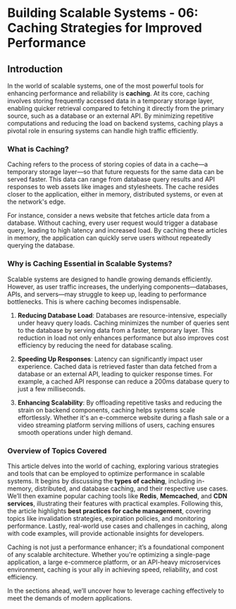 # Building Scalable Systems - 06: Caching Strategies for Improved Performance

## Introduction

In the world of scalable systems, one of the most powerful tools for enhancing performance and reliability is **caching**. At its core, caching involves storing frequently accessed data in a temporary storage layer, enabling quicker retrieval compared to fetching it directly from the primary source, such as a database or an external API. By minimizing repetitive computations and reducing the load on backend systems, caching plays a pivotal role in ensuring systems can handle high traffic efficiently.

### What is Caching?

Caching refers to the process of storing copies of data in a cache—a temporary storage layer—so that future requests for the same data can be served faster. This data can range from database query results and API responses to web assets like images and stylesheets. The cache resides closer to the application, either in memory, distributed systems, or even at the network's edge.

For instance, consider a news website that fetches article data from a database. Without caching, every user request would trigger a database query, leading to high latency and increased load. By caching these articles in memory, the application can quickly serve users without repeatedly querying the database.

### Why is Caching Essential in Scalable Systems?

Scalable systems are designed to handle growing demands efficiently. However, as user traffic increases, the underlying components—databases, APIs, and servers—may struggle to keep up, leading to performance bottlenecks. This is where caching becomes indispensable.

1. **Reducing Database Load**:
   Databases are resource-intensive, especially under heavy query loads. Caching minimizes the number of queries sent to the database by serving data from a faster, temporary layer. This reduction in load not only enhances performance but also improves cost efficiency by reducing the need for database scaling.

2. **Speeding Up Responses**:
   Latency can significantly impact user experience. Cached data is retrieved faster than data fetched from a database or an external API, leading to quicker response times. For example, a cached API response can reduce a 200ms database query to just a few milliseconds.

3. **Enhancing Scalability**:
   By offloading repetitive tasks and reducing the strain on backend components, caching helps systems scale effortlessly. Whether it's an e-commerce website during a flash sale or a video streaming platform serving millions of users, caching ensures smooth operations under high demand.

### Overview of Topics Covered

This article delves into the world of caching, exploring various strategies and tools that can be employed to optimize performance in scalable systems. It begins by discussing the **types of caching**, including in-memory, distributed, and database caching, and their respective use cases. We’ll then examine popular caching tools like **Redis**, **Memcached**, and **CDN services**, illustrating their features with practical examples. Following this, the article highlights **best practices for cache management**, covering topics like invalidation strategies, expiration policies, and monitoring performance. Lastly, real-world use cases and challenges in caching, along with code examples, will provide actionable insights for developers.

Caching is not just a performance enhancer; it’s a foundational component of any scalable architecture. Whether you're optimizing a single-page application, a large e-commerce platform, or an API-heavy microservices environment, caching is your ally in achieving speed, reliability, and cost efficiency.

In the sections ahead, we’ll uncover how to leverage caching effectively to meet the demands of modern applications.
